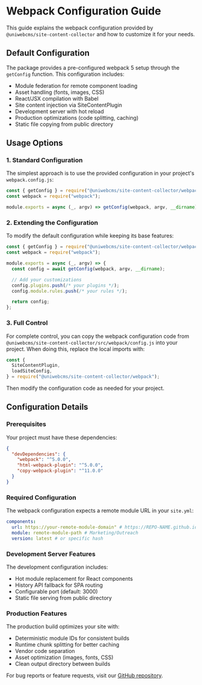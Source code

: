 # Webpack Configuration Guide

This guide explains the webpack configuration provided by `@uniwebcms/site-content-collector` and how to customize it for your needs.

## Default Configuration

The package provides a pre-configured webpack 5 setup through the `getConfig` function. This configuration includes:

- Module federation for remote component loading
- Asset handling (fonts, images, CSS)
- React/JSX compilation with Babel
- Site content injection via SiteContentPlugin
- Development server with hot reload
- Production optimizations (code splitting, caching)
- Static file copying from public directory

## Usage Options

### 1. Standard Configuration

The simplest approach is to use the provided configuration in your project's `webpack.config.js`:

```javascript
const { getConfig } = require("@uniwebcms/site-content-collector/webpack");
const webpack = require("webpack");

module.exports = async (_, argv) => getConfig(webpack, argv, __dirname);
```

### 2. Extending the Configuration

To modify the default configuration while keeping its base features:

```javascript
const { getConfig } = require("@uniwebcms/site-content-collector/webpack");
const webpack = require("webpack");

module.exports = async (_, argv) => {
  const config = await getConfig(webpack, argv, __dirname);

  // Add your customizations
  config.plugins.push(/* your plugins */);
  config.module.rules.push(/* your rules */);

  return config;
};
```

### 3. Full Control

For complete control, you can copy the webpack configuration code from `@uniwebcms/site-content-collector/src/webpack/config.js` into your project. When doing this, replace the local imports with:

```javascript
const {
  SiteContentPlugin,
  loadSiteConfig,
} = require("@uniwebcms/site-content-collector/webpack");
```

Then modify the configuration code as needed for your project.

## Configuration Details

### Prerequisites

Your project must have these dependencies:

```json
{
  "devDependencies": {
    "webpack": "^5.0.0",
    "html-webpack-plugin": "^5.0.0",
    "copy-webpack-plugin": "^11.0.0"
  }
}
```

### Required Configuration

The webpack configuration expects a remote module URL in your `site.yml`:

```yaml
components:
  url: https://your-remote-module-domain" # https://REPO-NAME.github.io
  module: remote-module-path # Marketing/Outreach
  version: latest # or specific hash
```

### Development Server Features

The development configuration includes:

- Hot module replacement for React components
- History API fallback for SPA routing
- Configurable port (default: 3000)
- Static file serving from public directory

### Production Features

The production build optimizes your site with:

- Deterministic module IDs for consistent builds
- Runtime chunk splitting for better caching
- Vendor code separation
- Asset optimization (images, fonts, CSS)
- Clean output directory between builds

For bug reports or feature requests, visit our [GitHub repository](https://github.com/uniwebcms/site-content-collector).

